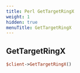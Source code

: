 ```yaml
---
title: Perl GetTargetRingX
weight: 1
hidden: true
menuTitle: GetTargetRingX
---
```

## GetTargetRingX
```perl
$client->GetTargetRingX()
```